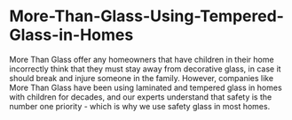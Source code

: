 # More-Than-Glass-Using-Tempered-Glass-in-Homes
More Than Glass offer any homeowners that have children in their home incorrectly think that they must stay away from decorative glass, in case it should break and injure someone in the family. However, companies like More Than Glass have been using laminated and tempered glass in homes with children for decades, and our experts understand that safety is the number one priority - which is why we use safety glass in most homes.
